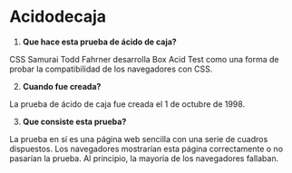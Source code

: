 # Acidodecaja

1. __Que hace esta prueba de ácido de caja?__

CSS Samurai Todd Fahrner desarrolla Box Acid Test como una forma de probar la compatibilidad de los navegadores con CSS. 

2. __Cuando fue creada?__

La prueba de ácido de caja fue creada el 1 de octubre de 1998. 

3. __Que consiste esta prueba?__

La prueba en sí es una página web sencilla con una serie de cuadros dispuestos. Los navegadores mostrarían esta página correctamente o no pasarían la prueba. Al principio, la mayoría de los navegadores fallaban.